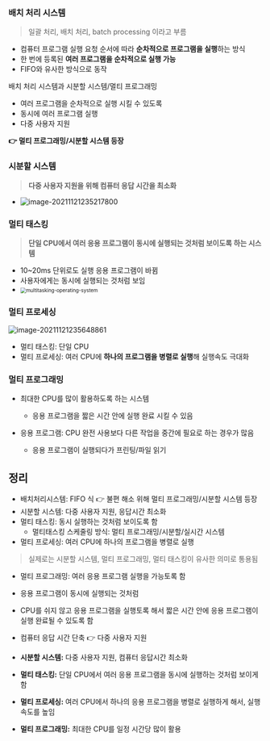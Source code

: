 ### 배치 처리 시스템

> 일괄 처리, 배치 처리, batch processing 이라고 부름

- 컴퓨터 프로그램 실행 요청 순서에 따라 **순차적으로 프로그램을 실행**하는 방식
- 한 번에 등록된 **여러 프로그램을 순차적으로 실행 가능**
- FIFO와 유사한 방식으로 동작

배치 처리 시스템과 시분할 시스템/멀티 프로그래밍

- 여러 프로그램을 순차적으로 실행 시킬 수 있도록
- 동시에 여러 프로그램 실행
- 다중 사용자 지원

**:point_right: 멀티 프로그래밍/시분할 시스템 등장**

### 시분할 시스템

> **다중 사용자 지원을 위해 컴퓨터 응답 시간을 최소화**

- ![image-20211121235217800](C:\Users\MIN\TIL\zero-base\1121_OS_Scheduling.assets\image-20211121235217800.png)

### 멀티 태스킹

> **단일 CPU에서 여러 응용 프로그램이 동시에 실행되는 것처럼 보이도록 하는 시스템**

- 10~20ms 단위로도 실행 응용 프로그램이 바뀜
- 사용자에게는 동시에 실행되는 것처럼 보임
- <img src="C:\Users\MIN\TIL\zero-base\1121_OS_Scheduling.assets\multitasking-operating-system.png" alt="multitasking-operating-system" style="zoom:70%;" />

### 멀티 프로세싱

![image-20211121235648861](C:\Users\MIN\TIL\zero-base\1121_OS_Scheduling.assets\image-20211121235648861.png)

- 멀티 태스킹: 단일 CPU
- 멀티 프로세싱: 여러 CPU에 **하나의 프로그램을 병렬로 실행**해 실행속도 극대화



### 멀티 프로그래밍

- 최대한 CPU를 많이 활용하도록 하는 시스템

  - 응용 프로그램을 짧은 시간 안에 실행 완료 시킬 수 있음

- 응용 프로그램: CPU 완전 사용보다 다른 작업을 중간에 필요로 하는 경우가 많음

  - 응용 프로그램이 실행되다가 프린팅/파일 읽기

  

## 정리

- 배치처리시스템: FIFO 식 :point_right: 불편 해소 위해 멀티 프로그래밍/시분할 시스템 등장
- 시분할 시스템: 다중 사용자 지원, 응답시간 최소화
- 멀티 태스킹: 동시 실행하는 것처럼 보이도록 함
  - 멀티태스킹 스케줄링 방식: 멀티 프로그래밍/시분할/실시간 시스템
- 멀티 프로세싱: 여러 CPU에 하나의 프로그램을 병렬로 실행

> 실제로는 시분할 시스템, 멀티 프로그래밍, 멀티 태스킹이 유사한 의미로 통용됨

- 멀티 프로그래밍: 여러 응용 프로그램 실행을 가능토록 함
- 응용 프로그램이 동시에 실행되는 것처럼
- CPU를 쉬지 않고 응용 프로그램을 실행토록 해서 짧은 시간 안에 응용 프로그램이 실행 완료될 수 있도록 함
- 컴퓨터 응답 시간 단축 :point_right: 다중 사용자 지원



- **시분할 시스템:** 다중 사용자 지원, 컴퓨터 응답시간 최소화
- **멀티 태스킹:** 단일 CPU에서 여러 응용 프로그램을 동시에 실행하는 것처럼 보이게 함
- **멀티 프로세싱:** 여러 CPU에서 하나의 응용 프로그램을 병렬로 실행하게 해서, 실행속도를 높임
- **멀티 프로그래밍:** 최대한 CPU를 일정 시간당 많이 활용

